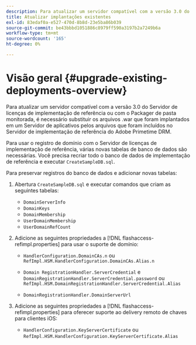 ```yaml
---
description: Para atualizar um servidor compatível com a versão 3.0 do Servidor de licenças de implementação de referência ou com o Packager de pasta monitorada, é necessário substituir os arquivos .war que foram implantados em um Servidor de aplicativos pelos arquivos que foram incluídos no Servidor de implementação de referência do Adobe Primetime DRM.
title: Atualizar implantações existentes
exl-id: 83edaf0a-e527-470d-8b8d-23e5ba86b039
source-git-commit: be43bbbd1051886c8979ff590a3197b2a7249b6a
workflow-type: tm+mt
source-wordcount: '165'
ht-degree: 0%

---
```


# Visão geral {#upgrade-existing-deployments-overview}

Para atualizar um servidor compatível com a versão 3.0 do Servidor de licenças de implementação de referência ou com o Packager de pasta monitorada, é necessário substituir os arquivos .war que foram implantados em um Servidor de aplicativos pelos arquivos que foram incluídos no Servidor de implementação de referência do Adobe Primetime DRM.

Para usar o registro de domínio com o Servidor de licenças de implementação de referência, várias novas tabelas de banco de dados são necessárias. Você precisa recriar todo o banco de dados de implementação de referência e executar `CreateSampleDB.sql`.

Para preservar registros do banco de dados e adicionar novas tabelas:

1. Abertura `CreateSampleDB.sql` e executar comandos que criam as seguintes tabelas:

   * `DomainServerInfo`
   * `DomainKeys`
   * `DomainMembership`
   * `UserDomainMembership`
   * `UserDomainRefCount`

1. Adicione as seguintes propriedades a [!DNL flashaccess-refimpl.properties] para usar o suporte de domínio:

   * `HandlerConfiguration.DomainCAs.n` ou `RefImpl.HSM.HandlerConfiguration.DomainCAs.Alias.n`

   * `Domain RegistrationHandler.ServerCredential` e `DomainRegistrationHandler.ServerCredential.password` ou `RefImpl.HSM.DomainRegistrationHandler.ServerCredential.Alias`

   * `DomainRegistrationHandler.DomainServerUrl`

1. Adicione as seguintes propriedades a [!DNL flashaccess-refimpl.properties] para oferecer suporte ao delivery remoto de chaves para clientes iOS:

   * `HandlerConfiguration.KeyServerCertificate` ou `RefImpl.HSM.HandlerConfiguration.KeyServerCertificate.Alias`
